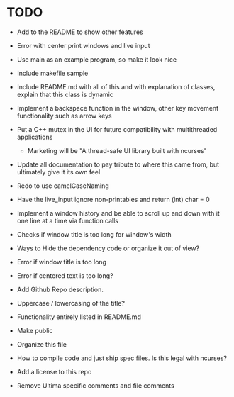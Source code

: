 #  TODO

- Add to the README to show other features

- Error with center print windows and live input
- Use main as an example program, so make it look nice
- Include makefile sample
- Include README.md with all of this and with explanation of classes, explain
  that this class is dynamic
- Implement a backspace function in the window, other key movement functionality
  such as arrow keys
- Put a C++ mutex in the UI for future compatibility with multithreaded
  applications
    - Marketing will be "A thread-safe UI library built with ncurses"
- Update all documentation to pay tribute to where this came from, but
  ultimately give it its own feel
- Redo to use camelCaseNaming
- Have the live_input ignore non-printables and return (int) char = 0
- Implement a window history and be able to scroll up and down with it one line
  at a time via function calls
- Checks if window title is too long for window's width
- Ways to Hide the dependency code or organize it out of view?
- Error if window title is too long
- Error if centered text is too long?
- Add Github Repo description.
- Uppercase / lowercasing of the title?
- Functionality entirely listed in README.md
- Make public
- Organize this file
- How to compile code and just ship spec files.  Is this legal with ncurses?
- Add a license to this repo
- Remove Ultima specific comments and file comments

